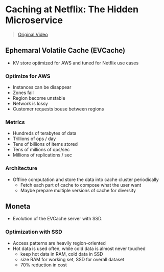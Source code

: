# Caching at Netflix: The Hidden Microservice
> [Original Video](https://www.youtube.com/watch?v=Rzdxgx3RC0Q)

## Ephemaral Volatile Cache (EVCache)
- KV store optimized for AWS and tuned for Netflix use cases

### Optimize for AWS
- Instances can be disappear
- Zones fail
- Region become unstable
- Network is lossy
- Customer requests bouse between regions

### Metrics
- Hundreds of terabytes of data
- Trillions of ops / day
- Tens of billions of items stored
- Tens of millions of ops/sec
- Millions of replications / sec

### Architecture
- Offline computation and store the data into cache cluster periodically
  - Fetch each part of cache to compose what the user want
  - Maybe prepare multiple versions of cache for diversity

## Moneta
- Evolution of the EVCache server with SSD.

### Optimization with SSD
- Access patterns are heavily region-oriented
- Hot data is used often, while cold data is almost never touched
  - keep hot data in RAM, cold data in SSD
  - size RAM for working set, SSD for overall dataset
  - 70% reduction in cost
